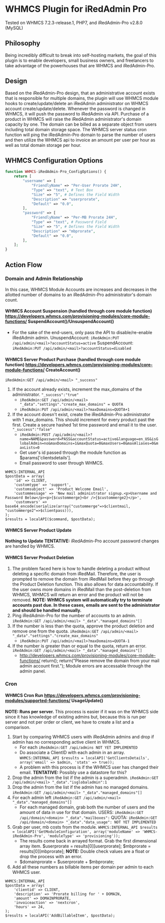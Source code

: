 # WHMCS Plugin for iRedAdmin Pro
Tested on WHMCS 7.2.3-release.1, PHP7, and iRedAdmin-Pro v2.8.0 (MySQL)

## Philosophy
Being incredibly difficult to break into self-hosting markets, the goal of this plugin is to enable developers, small business owners, and freelancers to take advantage of the powerhouses that are WHMCS and iRedAdmin-Pro.

## Design
Based on the iRedAdmin-Pro design, that an administrative account exists that is responsible for multiple domains, the plugin will use WHMCS module hooks to create/update/delete an iRedAdmin administrator on WHMCS account create/update/delete. Whenever the password is changed in WHMCS, it will push the password to iRedAdmin via API.
Purchase of a product in WHMCS will raise the iRedAdmin administrator's domain capacity by one. The domain can be billed as a separate object from users including total domain storage space.
The WHMCS server status cron function will ping the iRedAdmin-Pro domain to parse the number of users and then utilize the WHMCS api to invoice an amount per user per hour as well as total domain storage per hour.

## WHMCS Configuration Options
```php
function WHMCS-iRedAdmin-Pro_ConfigOptions() {
    return [
        "username" => [
            "FriendlyName" => "Per-User Prorate 24H",
            "Type" => "text", # Text Box
            "Size" => "5", # Defines the Field Width
            "Description" => "userprorate",
            "Default" => "0.0",
        ],
        "password" => [
            "FriendlyName" => "Per-MB Prorate 24H",
            "Type" => "text", # Password Field
            "Size" => "5", # Defines the Field Width
            "Description" => "mbprorate",
            "Default" => "0.0",
        ],
    ];
}
```

## Action Flow
### Domain and Admin Relationship
In this case, WHMCS Module Accounts are increases and decreases in the allotted number of domains to an iRedAdmin-Pro administrator's domain count.

#### WHMCS Account Suspension (handled through core module function) https://developers.whmcs.com/provisioning-modules/core-module-functions/ SuspendAccount()/UnsuspendAccount()
* For the sake of the end-users, only pass the API to disable/re-enable iRedAdmin admin.
UnuspendAccount: `iRedAdmin:PUT /api/admin/<mail>?accountStatus=active`
SuspendAccount: `iRedAdmin:PUT /api/admin/<mail>?accountStatus=disabled`

#### WHMCS Server Product Purchase (handled through core module function) https://developers.whmcs.com/provisioning-modules/core-module-functions/ CreateAccount()
`iRedAdmin:GET /api/admin/<mail> "_success"`
1. If the account already exists, increment the max_domains of the administrator. `"_success":"true"`
    * `iRedAdmin:GET /api/admin/<mail> "_data"."settings"."create_max_domains" = QUOTA`
    * `iRedAdmin:PUT /api/admin/<mail>?maxDomains=QUOTA+1`
2. If the account doesn't exist, create the iRedAdmin-Pro administrator with 1 max_domains. This should increment for every product past the first. Create a secure hashed 1st time password and email it to the user. `"_success":"false"`
    * `iRedAdmin:POST /api/admin/<mail>?name=NAME&password=PASS&accountStatus=active&language=en_US&isGlobalAdmin=no&maxDomains=1&maxQuota=0&maxUsers=0&maxAliases=0&maxLists=0`
    * Get user's id passed through the module function as $params['clientsdetails'].
    * Email password to user through WHMCS.
```
WHMCS:INTERNAL_API 
$postData = array(
    'id' => CLIENT,
    'customtype' => 'support',
    'customsubject' => 'Product Welcome Email',
    'custommessage' => 'New mail administrator signup.<p>Username and Password Below</p><p>{$custommerge}<br />{$custommerge2}</p>',
    'customvars' => base64_encode(serialize(array("custommerge"=>$clientmail, "custommerge2"=>$clientpass))),
);
$results = localAPI($command, $postData);
```

#### WHMCS Server Product Update
**Nothing to Update**
**TENTATIVE:** iRedAdmin-Pro account password changes are handled by WHMCS.

#### WHMCS Server Product Deletion 
1. The problem faced here is how to handle deleting a product without deleting a specific domain from iRedMail. Therefore, the user is prompted to remove the domain from iRedMail before they go through the Product Deletion function. This also allows for data accountability. If the user owns more domains in iRedMail than the post-deletion from WHMCS, WHMCS will return an error and the product will not be removed. **NOTE: WHMCS system will automatically try to terminate accounts past due. In these cases, emails are sent to the administrator and should be handled manually.**
2. Ping iRedAdmin-Pro for the number of accounts to an admin. `iRedAdmin:GET /api/admin/<mail> "_data"."managed_domains"[]`
3. If the number is less than the quota, approve the product deletion and remove one from the quota. `iRedAdmin:GET /api/admin/<mail> "_data"."settings"."create_max_domains"`
    * `iRedAdmin:PUT /api/admin/<mail>?maxDomains=QUOTA-1`
4. If the number is greater than or equal to the quota, return an error. `iRedAdmin:GET /api/admin/<mail> "_data"."managed_domains"[]`
    * http://developers.whmcs.com/provisioning-modules/core-module-functions/ return();
      return("Please remove the domain from your mail admin account first.");
      Module errors are accessable through the admin panel.

### Cron
#### WHMCS Cron Run https://developers.whmcs.com/provisioning-modules/supported-functions/ UsageUpdate()
**NOTE: Runs per server.**
This process is easier if it was on the WHMCS side since it has knowledge of existing admins but, because this is run per server and not per order or client, we have to create a list and a comparison.
1. Start by comparing WHMCS users with iRedAdmin admins and drop if admin has no corresponding active client in WHMCS.
    * For each `iRedAdmin:GET /api/admins NOT YET IMPLEMENTED`
    * Do associate a ClientID with each admin in an array. `WHMCS:INTERNAL_API $results = localAPI('GetClientsDetails', array('email' => $admin, 'stats' => true));`
    * A problem with this process is if the WHMCS user has changed their email.
    **TENTATIVE:** Possibly use a datastore for this?
2. Drop the admin from the list if the admin is a superadmin. `iRedAdmin:GET /api/admin/<mail> "_data"."isglobaladmin":1`
3. Drop the admin from the list if the admin has no managed domains. `iRedAdmin:GET /api/admin/<mail> "_data"."managed_domains"[]`
4. For each admin left `iRedAdmin:GET /api/admin/<mail> "_data"."managed_domains"[]`
    * For each managed domain, grab both the number of users and the amount of data in use for that domain. 
    USERS: `iRedAdmin:GET /api/domain/<domain> "_data"."mailboxes":`
    QUOTA: `iRedAdmin:GET /api/domain/<domain> "_data"."data_usage": NOT YET IMPLEMENTED`
5. Grab per user, mb costs from the module. `WHMCS:INTERNAL_API $results = localAPI('GetModuleConfiguration', array('moduleName' => 'WHMCS-iRedAdmin-Pro', 'moduleType' => 'provisioning'));`
   * The results come back in arrayed format. Grab the first dimensional array item.
     $userprorate = results[0][userprorate];
     $mbprorate = results[0][mbprorate];
     **NOTE:** Double check values are a float or drop the process with an error.
   * $domainprorate = $userprorate + $mbprorate;
6. Add all these numbers as billable items per domain per admin to each WHMCS user. 
```
WHMCS:INTERNAL_API
$postData = array(
    'clientid' => CLIENT,
    'description' => 'Prorate billing for ' + DOMAIN,
    'amount' => DOMAINPRORATE,
    'invoiceaction' => 'nextcron',
    'hours' => 24,
);
$results = localAPI('AddBillableItem', $postData);
```
